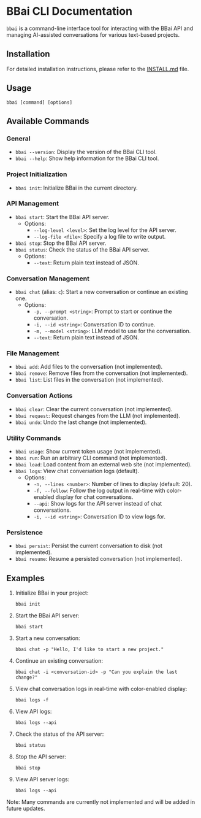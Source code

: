 # BBai CLI Documentation

`bbai` is a command-line interface tool for interacting with the BBai API and managing AI-assisted conversations for various text-based projects.

## Installation

For detailed installation instructions, please refer to the [INSTALL.md](INSTALL.md) file.

## Usage

```
bbai [command] [options]
```

## Available Commands

### General

- `bbai --version`: Display the version of the BBai CLI tool.
- `bbai --help`: Show help information for the BBai CLI tool.

### Project Initialization

- `bbai init`: Initialize BBai in the current directory.

### API Management

- `bbai start`: Start the BBai API server.
  - Options:
    - `--log-level <level>`: Set the log level for the API server.
    - `--log-file <file>`: Specify a log file to write output.
- `bbai stop`: Stop the BBai API server.
- `bbai status`: Check the status of the BBai API server.
  - Options:
    - `--text`: Return plain text instead of JSON.

### Conversation Management

- `bbai chat` (alias: `c`): Start a new conversation or continue an existing one.
  - Options:
    - `-p, --prompt <string>`: Prompt to start or continue the conversation.
    - `-i, --id <string>`: Conversation ID to continue.
    - `-m, --model <string>`: LLM model to use for the conversation.
    - `--text`: Return plain text instead of JSON.

### File Management

- `bbai add`: Add files to the conversation (not implemented).
- `bbai remove`: Remove files from the conversation (not implemented).
- `bbai list`: List files in the conversation (not implemented).

### Conversation Actions

- `bbai clear`: Clear the current conversation (not implemented).
- `bbai request`: Request changes from the LLM (not implemented).
- `bbai undo`: Undo the last change (not implemented).

### Utility Commands

- `bbai usage`: Show current token usage (not implemented).
- `bbai run`: Run an arbitrary CLI command (not implemented).
- `bbai load`: Load content from an external web site (not implemented).
- `bbai logs`: View chat conversation logs (default).
  - Options:
    - `-n, --lines <number>`: Number of lines to display (default: 20).
    - `-f, --follow`: Follow the log output in real-time with color-enabled display for chat conversations.
    - `--api`: Show logs for the API server instead of chat conversations.
    - `-i, --id <string>`: Conversation ID to view logs for.

### Persistence

- `bbai persist`: Persist the current conversation to disk (not implemented).
- `bbai resume`: Resume a persisted conversation (not implemented).

## Examples

1. Initialize BBai in your project:
   ```
   bbai init
   ```

2. Start the BBai API server:
   ```
   bbai start
   ```

3. Start a new conversation:
   ```
   bbai chat -p "Hello, I'd like to start a new project."
   ```

4. Continue an existing conversation:
   ```
   bbai chat -i <conversation-id> -p "Can you explain the last change?"
   ```

5. View chat conversation logs in real-time with color-enabled display:
   ```
   bbai logs -f
   ```

6. View API logs:
   ```
   bbai logs --api
   ```

7. Check the status of the API server:
   ```
   bbai status
   ```

8. Stop the API server:
   ```
   bbai stop
   ```

9. View API server logs:
   ```
   bbai logs --api
   ```

Note: Many commands are currently not implemented and will be added in future updates.
